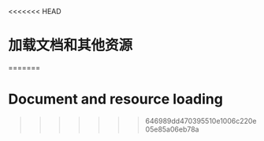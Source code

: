 <<<<<<< HEAD
# 加载文档和其他资源
=======

# Document and resource loading
>>>>>>> 646989dd470395510e1006c220e05e85a06eb78a
